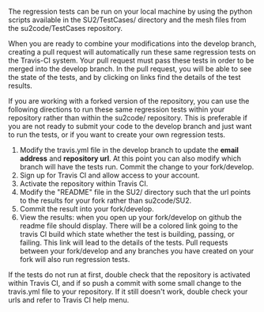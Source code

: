 The regression tests can be run on your local machine by using the python scripts available in the SU2/TestCases/ directory and the mesh files from the su2code/TestCases repository. 

When you are ready to combine your modifications into the develop branch, creating a pull request will automatically run these same regression tests on the Travis-CI system. Your pull request must pass these tests in order to be merged into the develop branch. In the pull request, you will be able to see the state of the tests, and by clicking on links find the details of the test results. 

If you are working with a forked version of the repository, you can use the following directions to run these same regression tests within your repository rather than within the su2code/ repository. This is preferable if you are not ready to submit your code to the develop branch and just want to run the tests, or if you want to create your own regression tests.

 
1. Modify the travis.yml file in the develop branch to update the **email address** and **repository url**. At this point you can also modify which branch will have the tests run. Commit the change to your fork/develop.
2. Sign up for Travis CI and allow access to your account. 
3. Activate the repository within Travis CI.
4. Modify the "README" file in the SU2/ directory such that the url points to the results for your fork rather than su2code/SU2.
5. Commit the result into your fork/develop.
6. View the results: when you open up your fork/develop on github the readme file should display. There will be a colored link going to the travis CI build which state whether the test is building, passing, or failing. This link will lead to the details of the tests. Pull requests between your fork/develop and any branches you have created on your fork will also run regression tests. 

If the tests do not run at first, double check that the repository is activated within Travis CI, and if so push a commit with some small change to the travis.yml file to your repository. If it still doesn't work, double check your urls and refer to Travis CI help menu. 
